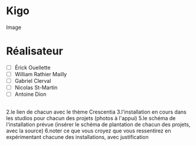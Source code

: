 # Kigo

Image

# Réalisateur

- [ ] Érick Ouellette
- [ ] William Rathier Mailly
- [ ] Gabriel Clerval
- [ ] Nicolas St-Martin
- [ ] Antoine Dion

##  


2.le lien de chacun avec le thème Crescentia
3.l'installation en cours dans les studios pour chacun des projets (photos à l'appui)
5.le schéma de l'installation prévue (insérer le schéma de plantation de chacun des projets, avec la source)
6.noter ce que vous croyez que vous ressentirez en expérimentant chacune des installations, avec justification
